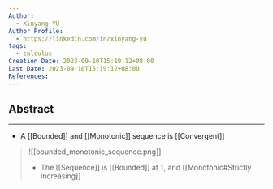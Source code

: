 ```yaml
---
Author:
  - Xinyang YU
Author Profile:
  - https://linkedin.com/in/xinyang-yu
tags:
  - calculus
Creation Date: 2023-09-10T15:19:12+08:00
Last Date: 2023-09-10T15:19:12+08:00
References:
---
```

## Abstract
---
- A [[Bounded]] and [[Monotonic]] sequence is [[Convergent]]
>![[bounded_monotonic_sequence.png]]
>- The [[Sequence]] is [[Bounded]] at ``1``, and [[Monotonic#Strictly increasing]]

